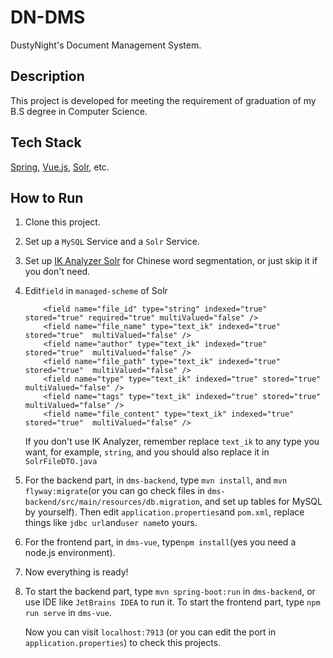 # DN-DMS
DustyNight's Document Management System.

## Description
This project is developed for meeting the requirement of graduation of my B.S degree in Computer Science. 

## Tech Stack
[Spring](http://spring.io), [Vue.js](https://vuejs.org/), [Solr](https://solr.apache.org/), etc.

## How to Run

1. Clone this project.

2. Set up a `MySQL` Service and a `Solr` Service.

3. Set up [IK Analyzer Solr](https://github.com/magese/ik-analyzer-solr) for Chinese word segmentation, or just skip it if you don't need.

4. Edit`field` in `managed-scheme` of Solr

   ~~~
       <field name="file_id" type="string" indexed="true" stored="true" required="true" multiValued="false" />
       <field name="file_name" type="text_ik" indexed="true" stored="true"  multiValued="false" />
       <field name="author" type="text_ik" indexed="true" stored="true"  multiValued="false" />
       <field name="file_path" type="text_ik" indexed="true" stored="true"  multiValued="false" />
       <field name="type" type="text_ik" indexed="true" stored="true"  multiValued="false" />
       <field name="tags" type="text_ik" indexed="true" stored="true"  multiValued="false" />
       <field name="file_content" type="text_ik" indexed="true" stored="true"  multiValued="false" />
   ~~~

   If you don't use IK Analyzer, remember replace `text_ik` to any type you want, for example, `string`, and you should also replace it in `SolrFileDTO.java` 

5. For the backend part, in `dms-backend`, type `mvn install`, and `mvn flyway:migrate`(or you can go check files in `dms-backend/src/main/resources/db.migration`, and set up tables for MySQL by yourself). Then edit `application.properties`and `pom.xml`, replace things like `jdbc url`and`user name`to yours.

6. For the frontend part, in `dms-vue`, type`npm install`(yes you need a node.js environment).

7. Now everything is ready!

8. To start the backend part, type `mvn spring-boot:run` in `dms-backend`, or use IDE like `JetBrains IDEA` to run it. To start the frontend part, type `npm run serve` in `dms-vue`.

   Now you can visit `localhost:7913` (or you can edit the port in `application.properties`) to check this projects.

